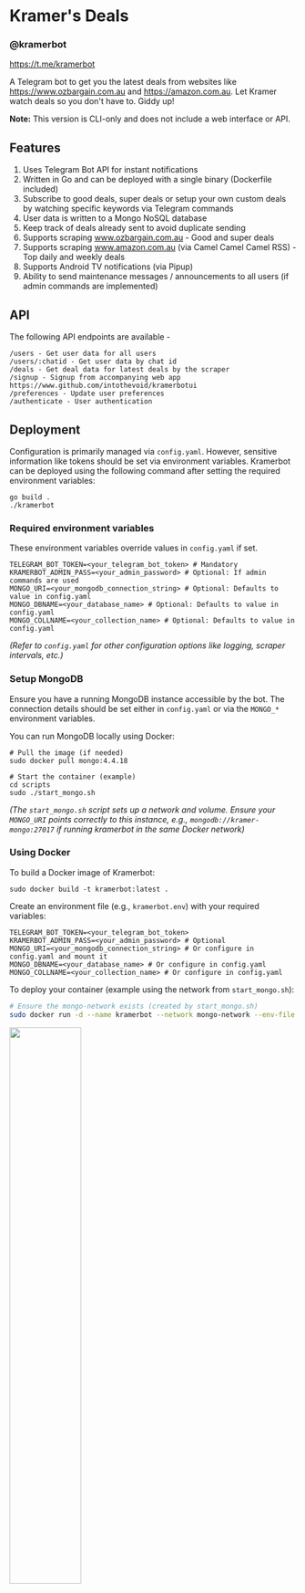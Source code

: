 # Kramer's Deals

### @kramerbot

https://t.me/kramerbot

A Telegram bot to get you the latest deals from websites like https://www.ozbargain.com.au and https://amazon.com.au. Let Kramer watch deals so you don't have to. Giddy up!

**Note:** This version is CLI-only and does not include a web interface or API.

## Features

1. Uses Telegram Bot API for instant notifications
2. Written in Go and can be deployed with a single binary (Dockerfile included)
3. Subscribe to good deals, super deals or setup your own custom deals by watching specific keywords via Telegram commands
4. User data is written to a Mongo NoSQL database
5. Keep track of deals already sent to avoid duplicate sending
6. Supports scraping www.ozbargain.com.au - Good and super deals
7. Supports scraping www.amazon.com.au (via Camel Camel Camel RSS) - Top daily and weekly deals
8. Supports Android TV notifications (via Pipup)
9. Ability to send maintenance messages / announcements to all users (if admin commands are implemented)

## API

The following API endpoints are available -

```
/users - Get user data for all users
/users/:chatid - Get user data by chat id
/deals - Get deal data for latest deals by the scraper
/signup - Signup from accompanying web app https://www.github.com/intothevoid/kramerbotui
/preferences - Update user preferences
/authenticate - User authentication
```

## Deployment

Configuration is primarily managed via `config.yaml`. However, sensitive information like tokens should be set via environment variables. Kramerbot can be deployed using the following command after setting the required environment variables:

```
go build .
./kramerbot
```

### Required environment variables

These environment variables override values in `config.yaml` if set.

```
TELEGRAM_BOT_TOKEN=<your_telegram_bot_token> # Mandatory
KRAMERBOT_ADMIN_PASS=<your_admin_password> # Optional: If admin commands are used
MONGO_URI=<your_mongodb_connection_string> # Optional: Defaults to value in config.yaml
MONGO_DBNAME=<your_database_name> # Optional: Defaults to value in config.yaml
MONGO_COLLNAME=<your_collection_name> # Optional: Defaults to value in config.yaml
```
*(Refer to `config.yaml` for other configuration options like logging, scraper intervals, etc.)*

### Setup MongoDB

Ensure you have a running MongoDB instance accessible by the bot. The connection details should be set either in `config.yaml` or via the `MONGO_*` environment variables.

You can run MongoDB locally using Docker:
```
# Pull the image (if needed)
sudo docker pull mongo:4.4.18

# Start the container (example)
cd scripts
sudo ./start_mongo.sh
```
*(The `start_mongo.sh` script sets up a network and volume. Ensure your `MONGO_URI` points correctly to this instance, e.g., `mongodb://kramer-mongo:27017` if running kramerbot in the same Docker network)*

### Using Docker

To build a Docker image of Kramerbot:

```
sudo docker build -t kramerbot:latest .
```

Create an environment file (e.g., `kramerbot.env`) with your required variables:

```
TELEGRAM_BOT_TOKEN=<your_telegram_bot_token>
KRAMERBOT_ADMIN_PASS=<your_admin_password> # Optional
MONGO_URI=<your_mongodb_connection_string> # Or configure in config.yaml and mount it
MONGO_DBNAME=<your_database_name> # Or configure in config.yaml
MONGO_COLLNAME=<your_collection_name> # Or configure in config.yaml
```

To deploy your container (example using the network from `start_mongo.sh`):

```bash
# Ensure the mongo-network exists (created by start_mongo.sh)
sudo docker run -d --name kramerbot --network mongo-network --env-file ./kramerbot.env --restart unless-stopped kramerbot:latest
```

<img src="https://raw.githubusercontent.com/intothevoid/kramerbot/main/static/about.jpeg" width="50%" height="50%"></img>
